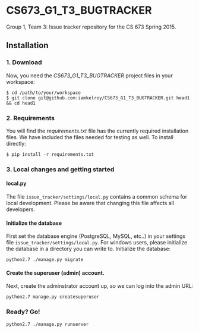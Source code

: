 # CS673_G1_T3_BUGTRACKER
Group 1, Team 3: Issue tracker repository for the CS 673 Spring 2015.

## Installation

### 1. Download
Now, you need the *CS673_G1_T3_BUGTRACKER* project files in your workspace:

    $ cd /path/to/your/workspace
    $ git clone git@github.com:iamkelroy/CS673_G1_T3_BUGTRACKER.git head1 && cd head1

### 2. Requirements
You will find the *requirements.txt* file has the currently required installation files. We have included the files needed for testing as well. 
To install directly:

`$ pip install -r requirements.txt`

### 3. Local changes and getting started

#### local.py
The file `issue_tracker/settings/local.py` contains a common schema for local development. Please be aware that changing this file affects all developers.

#### Initialize the database
First set the database engine (PostgreSQL, MySQL, etc..) in your settings file `issue_tracker/settings/local.py`.  For windows users, please initialize the database in a directory you can write to.  Initialize the database:

`python2.7 ./manage.py migrate`

#### Create the superuser (admin) account.
Next, create the adminstrator account up, so we can log into the admin URL:

`python2.7 manage.py createsuperuser`

### Ready? Go!

`python2.7 ./manage.py runserver`
